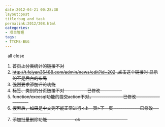 ```yaml
---
date:2012-04-21 00:28:30
layout:post
title:bug and task
permalink:2012/208.html
categories:
- 项目管理
tags:
- TTCMS-BUG
---
```



<div>
	&nbsp; all close
</div>
<ol>
	<li>
		<s>首页上分类统计的链接不对</s>
	</li>
	<li>
		<a href="http://t.feiyan35488.com/admin/news/edit?id=202" style="white-space:normal;"><s>http://t.feiyan35488.com/admin/news/edit?id=202</s></a><span style="white-space:normal;"><s> ,点击这个链接时 显示的不是后台的布局</s></span>
	</li>
	<li>
		<s>强烈要求添加评论功能</s>
	</li>
	<li>
		<span style="text-align:justify;"><s>标签、类别的分页链接不对 -----------已修改-----------</s></span> 
	</li>
	<li>
		<span style="text-align:justify;"><s>function/execsql功能的提交action不对，---------------已修改--------------------</s></span> 
	</li>
	<li>
		<span style="text-align:justify;"><s>搜索后，如果是中文则不能正常进行&lt;上一页&gt;下一页 -------------已修改----------------------</s></span><span style="text-align:justify;"></span> 
	</li>
	<li>
		<span style="text-align:justify;"><s>添加批量删除功能 &nbsp;-------------ok------------------------</s></span><span style="text-align:justify;"></span> 
	</li>
<br />
</ol>
<p>
	<br />
</p>
